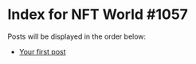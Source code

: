 # Index for NFT World #1057
Posts will be displayed in the order below:

- [Your first post](./001-first.md)

